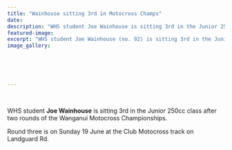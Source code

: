 ```yaml
---
title: "Wainhouse sitting 3rd in Motocross Champs"
date: 
description: "WHS student Joe Wainhouse is sitting 3rd in the Junior 250cc class after two rounds of the Wanganui Motocross Championships."
featured-image: 
excerpt: "WHS student Joe Wainhouse (no. 92) is sitting 3rd in the Junior 250cc class after two rounds of the Wanganui Motocross Championships."
image_gallery:
	
	
	
	
	
---
```


<p>&nbsp;</p>
<p>WHS student <strong>Joe Wainhouse</strong> is sitting 3rd in the Junior 250cc class after two rounds of the Wanganui Motocross Championships.</p>
<p>Round three is on Sunday 19 June at the Club Motocross track on Landguard Rd.</p>

